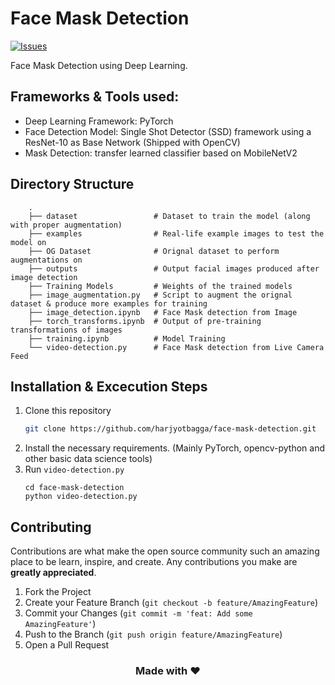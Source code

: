 # Face Mask Detection
[![Issues][issues-shield]][issues-url]  

Face Mask Detection using Deep Learning.

## Frameworks & Tools used:
- Deep Learning Framework: PyTorch
- Face Detection Model: Single Shot Detector (SSD) framework using a ResNet-10 as Base Network (Shipped with OpenCV)
- Mask Detection: transfer learned classifier based on MobileNetV2

## Directory Structure
```
    .
    ├── dataset                 # Dataset to train the model (along with proper augmentation)
    ├── examples                # Real-life example images to test the model on
    ├── OG Dataset              # Orignal dataset to perform augmentations on
    ├── outputs                 # Output facial images produced after image detection
    ├── Training Models         # Weights of the trained models
    ├── image_augmentation.py   # Script to augment the orignal dataset & produce more examples for training
    ├── image_detection.ipynb   # Face Mask detection from Image
    ├── torch_transforms.ipynb  # Output of pre-training transformations of images
    ├── training.ipynb          # Model Training
    └── video-detection.py      # Face Mask detection from Live Camera Feed
```

## Installation & Excecution Steps
1. Clone this repository
    ```sh
    git clone https://github.com/harjyotbagga/face-mask-detection.git
    ```
2. Install the necessary requirements. (Mainly PyTorch, opencv-python and other basic data science tools)
3. Run ```video-detection.py```
    ```
    cd face-mask-detection
    python video-detection.py
    ```

## Contributing

Contributions are what make the open source community such an amazing place to be learn, inspire, and create. Any contributions you make are **greatly appreciated**.

1. Fork the Project
2. Create your Feature Branch (`git checkout -b feature/AmazingFeature`)
3. Commit your Changes (`git commit -m 'feat: Add some AmazingFeature'`)
4. Push to the Branch (`git push origin feature/AmazingFeature`)
5. Open a Pull Request


<div align="center">

### Made with ❤️
</div>

<!-- MARKDOWN LINKS & IMAGES -->
<!-- https://www.markdownguide.org/basic-syntax/#reference-style-links -->
[issues-shield]: https://img.shields.io/github/issues/harjyotbagga/face-mask-detection.svg?style=flat-square
[issues-url]: https://github.com/harjyotbagga/face-mask-detection/issues